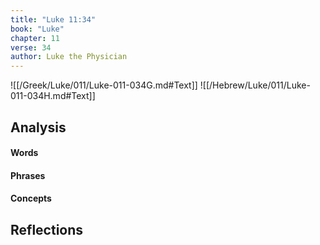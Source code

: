 ```yaml
---
title: "Luke 11:34"
book: "Luke"
chapter: 11
verse: 34
author: Luke the Physician
---
```

![[/Greek/Luke/011/Luke-011-034G.md#Text]]
![[/Hebrew/Luke/011/Luke-011-034H.md#Text]]

## Analysis

#### Words

#### Phrases

#### Concepts

## Reflections
